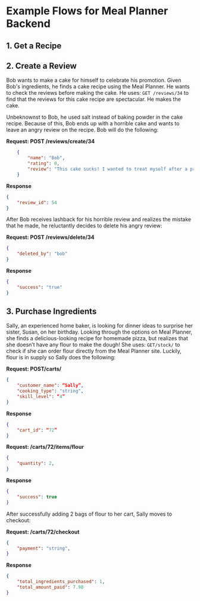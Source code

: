 # Example Flows for Meal Planner Backend

## 1. Get a Recipe
## 2. Create a Review
Bob wants to make a cake for himself to celebrate his promotion. Given Bob's ingredients, he finds a cake recipe using the Meal Planner. He wants to check the reviews before making the cake. He uses: ```GET /reviews/34``` to find that the reviews for this cake recipe are spectacular. He makes the cake.

Unbeknownst to Bob, he used salt instead of baking powder in the cake recipe. Because of this, Bob ends up with a horrible cake and wants to leave an angry review on the recipe. Bob will do the following:

**Request: POST /reviews/create/34**
```json
    {
        "name": "Bob",
        "rating": 0,
        "review": "This cake sucks! I wanted to treat myself after a promotion and this cake ruined has completely ruined my excitement. I cannot believe ..."
    }
```
**Response**
```json
{
    "review_id": 54
}
```
After Bob receives lashback for his horrible review and realizes the mistake that he made, he reluctantly decides to delete his angry review:

**Request: POST /reviews/delete/34**
```json
{
    "deleted_by": "bob"
}
```
**Response**
```json
{
    "success": "true"
}
```

## 3. Purchase Ingredients
Sally, an experienced home baker, is looking for dinner ideas to surprise her sister, Susan, on her birthday. Looking through the options on Meal Planner, she finds a delicious-looking recipe for homemade pizza, but realizes that she doesn’t have any flour to make the dough! She uses: ```GET/stock/``` to check if she can order flour directly from the Meal Planner site. Luckily, flour is in supply so Sally does the following:

**Request: POST/carts/**
```json
{
    "customer_name": “Sally”,
    "cooking_type": "string",
    "skill_level": “4” 
}
```
**Response**
```json
{
    "cart_id": “72”
}
```
**Request: /carts/72/items/flour**
```json
{
    "quantity": 2,
}
```
**Response**
```json
{
    "success": true
}
```
After successfully adding 2 bags of flour to her cart, Sally moves to checkout:

**Request: /carts/72/checkout**
```json
{
    "payment": "string",
}
```
**Response**
```json
{
    "total_ingredients_purchased": 1,
    "total_amount_paid": 7.98
}
```
